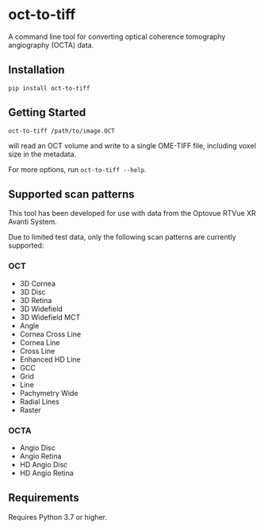 # oct-to-tiff

A command line tool for converting optical coherence tomography angiography (OCTA) data.

## Installation
    pip install oct-to-tiff

## Getting Started
    oct-to-tiff /path/to/image.OCT
    
will read an OCT volume and write to a single OME-TIFF file, including voxel size in the metadata.

For more options, run `oct-to-tiff --help`.
    
## Supported scan patterns

This tool has been developed for use with data from the Optovue RTVue XR Avanti System.

Due to limited test data, only the following scan patterns are currently supported:

### OCT
- 3D Cornea
- 3D Disc
- 3D Retina
- 3D Widefield
- 3D Widefield MCT
- Angle
- Cornea Cross Line
- Cornea Line
- Cross Line
- Enhanced HD Line
- GCC
- Grid
- Line
- Pachymetry Wide
- Radial Lines
- Raster

### OCTA
- Angio Disc
- Angio Retina
- HD Angio Disc
- HD Angio Retina

## Requirements

Requires Python 3.7 or higher.